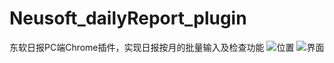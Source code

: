 # Neusoft_dailyReport_plugin
东软日报PC端Chrome插件，实现日报按月的批量输入及检查功能
![位置](https://github.com/windbell2/Neusoft_dailyReport_plugin/blob/master/res/p.png)
![界面](https://github.com/windbell2/Neusoft_dailyReport_plugin/blob/master/res/ui.png)
